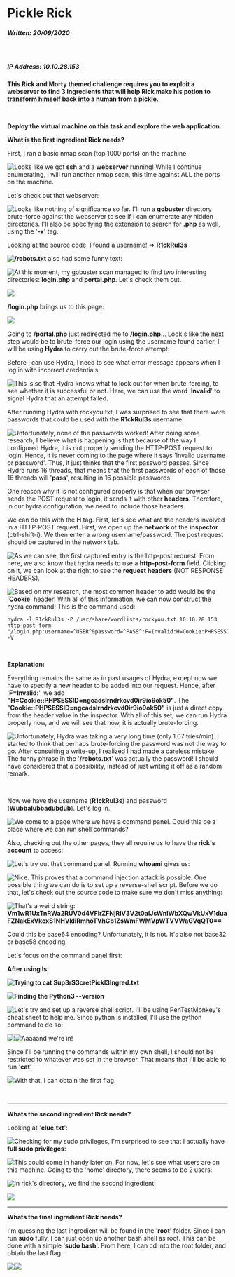 # Pickle Rick

##### Written: 20/09/2020

<br>

##### IP Address: 10.10.28.153

**This Rick and Morty themed challenge requires you to exploit a webserver to find 3 ingredients that will help Rick make his potion to transform himself back into a human from a pickle.**

<br>

**Deploy the virtual machine on this task and explore the web application.**

**What is the first ingredient Rick needs?**

First, I ran a basic nmap scan (top 1000 ports) on the machine:

<img style="float: left;" src="screenshots/screenshot1.png">

Looks like we got **ssh** and a **webserver** running! While I continue enumerating, I will run another nmap scan, this time against ALL the ports on the machine.

Let's check out that webserver:

<img style="float: left;" src="screenshots/screenshot2.png">

Looks like nothing of significance so far. I'll run a **gobuster** directory brute-force against the webserver to see if I can enumerate any hidden directories. I'll also be specifying the extension to search for **.php** as well, using the '**-x**' tag.

Looking at the source code, I found a username!  =>   **R1ckRul3s**

<img style="float: left;" src="screenshots/screenshot3.png">

**/robots.txt** also had some funny text:

<img style="float: left;" src="screenshots/screenshot4.png">

At this moment, my gobuster scan managed to find two interesting directories: **login.php** and **portal.php**. Let's check them out.

<img style="float: left;" src="screenshots/screenshot5.png">

<br>

**/login.php** brings us to this page:

<img style="float: left;" src="screenshots/screenshot6.png">

<br>

Going to **/portal.php** just redirected me to **/login.php**... Look's like the next step would be to brute-force our login using the username found earlier. I will be using **Hydra** to carry out the brute-force attempt:

Before I can use Hydra, I need to see what error message appears when I log in with incorrect credentials:

<img style="float: left;" src="screenshots/screenshot7.png">

This is so that Hydra knows what to look out for when brute-forcing, to see whether it is successful or not. Here, we can use the word '**Invalid**' to signal Hydra that an attempt failed.

After running Hydra with rockyou.txt, I was surprised to see that there were passwords that could be used with the **R1ckRul3s** username:

<img style="float: left;" src="screenshots/screenshot8.png">

Unfortunately, none of the passwords worked! After doing some research, I believe what is happening is that because of the way I configured Hydra, it is not properly sending the HTTP-POST request to login. Hence, it is never coming to the page where it says 'Invalid username or password'. Thus, it just thinks that the first password passes. Since Hydra runs 16 threads, that means that the first passwords of each of those 16 threads will '**pass**', resulting in 16 possible passwords.

One reason why it is not configured properly is that when our browser sends the POST request to login, it sends it with other **headers**. Therefore, in our hydra configuration, we need to include those headers.

We can do this with the **H** tag. First, let's see what are the headers involved in a HTTP-POST request. First, we open up the **network** of the **inspector** (ctrl-shift-i). We then enter a wrong username/password. The post request should be captured in the network tab.

<img style="float: left;" src="screenshots/screenshot9.png">

As we can see, the first captured entry is the http-post request. From here, we also know that hydra needs to use a **http-post-form** field. Clicking on it, we can look at the right to see the **request headers** (NOT RESPONSE HEADERS).

<img style="float: left;" src="screenshots/screenshot10.png">

Based on my research, the most common header to add would be the '**Cookie**' header! With all of this information, we can now construct the hydra command! This is the command used:

```
hydra -l R1ckRul3s -P /usr/share/wordlists/rockyou.txt 10.10.28.153 http-post-form "/login.php:username=^USER^&password=^PASS^:F=Invalid:H=Cookie:PHPSESSID=ngcadslrndrkcvd0ir9io9ok50" -V
```

<br>

**Explanation:**

Everything remains the same as in past usages of Hydra, except now we have to specify a new header to be added into our request. Hence, after '**F=Invalid:**', we add **"H=Cookie::PHPSESSID=ngcadslrndrkcvd0ir9io9ok50"**. The "**Cookie::PHPSESSID=ngcadslrndrkcvd0ir9io9ok50"** is just a direct copy from the header value in the inspector. With all of this set, we can run Hydra properly now, and we will see that now, it is actually brute-forcing.

<img style="float: left;" src="screenshots/screenshot11.png">

Unfortunately, Hydra was taking a very long time (only 1.07 tries/min). I started to think that perhaps brute-forcing the password was not the way to go. After consulting a write-up, I realized I had made a careless mistake. The funny phrase in the '**/robots.txt**' was actually the password! I should have considered that a possibility, instead of just writing it off as a random remark.

 <br>

Now we have the username (**R1ckRul3s**) and password (**Wubbalubbadubdub**). Let's log in.

<img style="float: left;" src="screenshots/screenshot12.png">

We come to a page where we have a command panel. Could this be a place where we can run shell commands? 

Also, checking out the other pages, they all require us to have the **rick's account** to access:

<img style="float: left;" src="screenshots/screenshot13.png">

Let's try out that command panel. Running **whoami** gives us:

<img style="float: left;" src="screenshots/screenshot14.png">

Nice. This proves that a command injection attack is possible. One possible thing we can do is to set up a reverse-shell script. Before we do that, let's check out the source code to make sure we don't miss anything:

<img style="float: left;" src="screenshots/screenshot15.png">

That's a weird string: **Vm1wR1UxTnRWa2RUV0d4VFlrZFNjRlV3V2t0alJsWnlWbXQwVkUxV1duaFZNakExVkcxS1NHVkliRmhoTVhCb1ZsWmFWMVpWTVVWaGVqQT0==**

Could this be base64 encoding? Unfortunately, it is not. It's also not base32 or base58 encoding.

Let's focus on the command panel first:

**After using ls:**

<img style="float: left;" src="screenshots/screenshot16.png">

**Trying to cat Sup3rS3cretPickl3Ingred.txt**

<img style="float: left;" src="screenshots/screenshot17.png">

**Finding the Python3 --version**

<img style="float: left;" src="screenshots/screenshot18.png">

Let's try and set up a reverse shell script. I'll be using PenTestMonkey's cheat sheet to help me. Since python is installed, I'll use the python command to do so:

 <img style="float: left;" src="screenshots/screenshot19.png">









<img style="float: left;" src="screenshots/screenshot20.png">

Aaaaand we're in!

Since I'll be running the commands within my own shell, I should not be restricted to whatever was set in the browser. That means that I'll be able to run '**cat**'

<img style="float: left;" src="screenshots/screenshot21.png">

With that, I can obtain the first flag.

<br>

---

**Whats the second ingredient Rick needs?**

Looking at '**clue.txt**':

<img style="float: left;" src="screenshots/screenshot22.png">

Checking for my sudo privileges, I'm surprised to see that I actually have **full sudo privileges**:

<img style="float: left;" src="screenshots/screenshot23.png">

This could come in handy later on. For now, let's see what users are on this machine. Going to the 'home' directory, there seems to be 2 users:

<img style="float: left;" src="screenshots/screenshot24.png">

In rick's directory, we find the second ingredient:

<img style="float: left;" src="screenshots/screenshot25.png">

<br>

---

**Whats the final ingredient Rick needs?**

I'm guessing the last ingredient will be found in the '**root**' folder. Since I can run **sudo** fully, I can just open up another bash shell as root. This can be done with a simple '**sudo bash**'. From here, I can cd into the root folder, and obtain the last flag.

<img style="float: left;" src="screenshots/screenshot26.png">

<img style="float: left;" src="screenshots/screenshot27.png">

